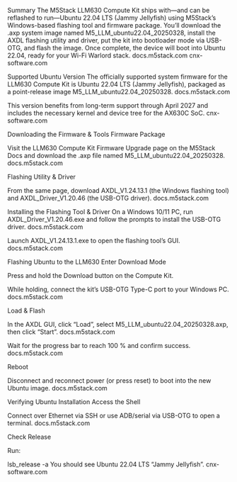 Summary
The M5Stack LLM630 Compute Kit ships with—and can be reflashed to run—Ubuntu 22.04 LTS (Jammy Jellyfish) using M5Stack’s Windows-based flashing tool and firmware package. You’ll download the .axp system image named M5_LLM_ubuntu22.04_20250328, install the AXDL flashing utility and driver, put the kit into bootloader mode via USB-OTG, and flash the image. Once complete, the device will boot into Ubuntu 22.04, ready for your Wi-Fi Warlord stack. 
docs.m5stack.com
cnx-software.com

Supported Ubuntu Version
The officially supported system firmware for the LLM630 Compute Kit is Ubuntu 22.04 LTS (Jammy Jellyfish), packaged as a point-release image M5_LLM_ubuntu22.04_20250328. 
docs.m5stack.com

This version benefits from long-term support through April 2027 and includes the necessary kernel and device tree for the AX630C SoC. 
cnx-software.com

Downloading the Firmware & Tools
Firmware Package

Visit the LLM630 Compute Kit Firmware Upgrade page on the M5Stack Docs and download the .axp file named M5_LLM_ubuntu22.04_20250328. 
docs.m5stack.com

Flashing Utility & Driver

From the same page, download AXDL_V1.24.13.1 (the Windows flashing tool) and AXDL_Driver_V1.20.46 (the USB-OTG driver). 
docs.m5stack.com

Installing the Flashing Tool & Driver
On a Windows 10/11 PC, run AXDL_Driver_V1.20.46.exe and follow the prompts to install the USB-OTG driver. 
docs.m5stack.com

Launch AXDL_V1.24.13.1.exe to open the flashing tool’s GUI. 
docs.m5stack.com

Flashing Ubuntu to the LLM630
Enter Download Mode

Press and hold the Download button on the Compute Kit.

While holding, connect the kit’s USB-OTG Type-C port to your Windows PC. 
docs.m5stack.com

Load & Flash

In the AXDL GUI, click “Load”, select M5_LLM_ubuntu22.04_20250328.axp, then click “Start”. 
docs.m5stack.com

Wait for the progress bar to reach 100 % and confirm success. 
docs.m5stack.com

Reboot

Disconnect and reconnect power (or press reset) to boot into the new Ubuntu image. 
docs.m5stack.com

Verifying Ubuntu Installation
Access the Shell

Connect over Ethernet via SSH or use ADB/serial via USB-OTG to open a terminal. 
docs.m5stack.com

Check Release

Run:


lsb_release -a
You should see Ubuntu 22.04 LTS “Jammy Jellyfish”. 
cnx-software.com

